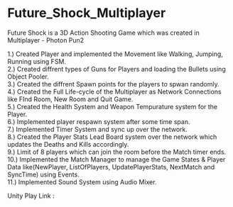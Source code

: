 # Future_Shock_Multiplayer
Future Shock is a 3D Action Shooting Game which was created in Multiplayer - Photon Pun2

1.) Created Player and implemented the Movement like Walking, Jumping, Running using FSM.  
2.) Created diffrent types of Guns for Players and loading the Bullets using Object Pooler.  
3.) Created the diffrent Spawn points for the players to spwan randomly.  
4.) Created the Full Life-cycle of the Multiplayer as Network Connections like FInd Room, New Room and Quit Game.  
5.) Created the Health System and Weapon Tempurature system for the Player.  
6.) Implemented player respawn system after some time span.  
7.) Implemented Timer System and sync up over the network.  
8.) Created the Player Stats Lead Board system over the network which updates the Deaths and Kills accordingly.  
9.) Limit of 8 players which can join the room before the Match timer ends.  
10.) Implemented the Match Manager to manage the Game States & Player Data like(NewPlayer, ListOfPlayers, UpdatePlayerStats, NextMatch and SyncTime) using Events.  
11.) Implemented Sound System using Audio Mixer.  

Unity Play Link : 
